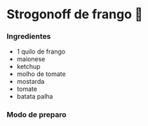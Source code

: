 # Strogonoff de frango :chicken:

### Ingredientes

- 1 quilo de frango
- maionese
- ketchup
- molho de tomate
- mostarda
- tomate
- batata palha

### Modo de preparo

